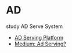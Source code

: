 # AD
study AD Serve System

- [AD Serving Platform](https://www.ncloud.com/intro/architecture/18)
- [Medium: Ad Serving?](https://bae200ok.medium.com/ad-server-dmp-data-management-platform-%ED%86%BA%EC%95%84%EB%B3%B4%EA%B8%B0-dfef0f62d4e)
